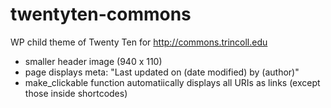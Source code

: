 # twentyten-commons
WP child theme of Twenty Ten for http://commons.trincoll.edu

- smaller header image (940 x 110)
- page displays meta: "Last updated on (date modified) by (author)"
- make_clickable function automatiically displays all URIs as links (except those inside shortcodes) 

